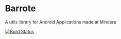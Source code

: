 # Barrote
A utils library for Android Applications made at Mindera

[![Build Status](https://travis-ci.org/Mindera/barrote.svg?branch=master)](https://travis-ci.org/Mindera/barrote)
